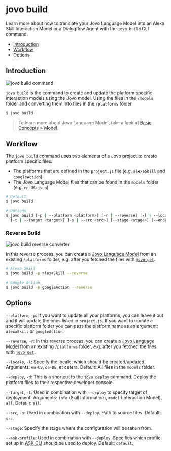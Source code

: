 # jovo build

Learn more about how to translate your Jovo Language Model into an Alexa Skill Interaction Model or a Dialogflow Agent with the `jovo build` CLI command.

* [Introduction](#introduction)
* [Workflow](#workflow)
* [Options](#options)


## Introduction

![jovo build command](../img/jovo-build.png "jovo build command")

`jovo build` is the command to create and update the platform specific interaction models using the Jovo model. Using the files in the `/models` folder and converting them into files in the `/platforms` folder.

```sh
$ jovo build
```

> To learn more about Jovo Language Model, take a look at [Basic Concepts > Model](../../basic-concepts/model '../model').

## Workflow

The `jovo build` command uses two elements of a Jovo project to create platform specific files:

* The platforms that are defined in the `project.js` file (e.g. `alexaSkill` and `googleAction`)
* The Jovo Language Model files that can be found in the `models` folder (e.g. `en-US.json`)


```sh
# Default
$ jovo build

# Options
$ jovo build [-p | --platform <platform>] [-r | --reverse] [-l | --locale <locale>] [-d | --deploy]
  [-t | --target <target>] [-s | --src <src>] [--stage <stage>] [--endpoint <endpoint>] [--ask-profile <profileName>]
```

### Reverse Build

![jovo build reverse converter](../img/jovo-build-reverse.png "jovo build reverse command")

In this reverse process, you can create a [Jovo Language Model](../../basic-concepts/model '../model') from an existing `/platforms` folder, e.g. after you fetched the files with [`jovo get`](./get.md './get').

```sh
# Alexa Skill
$ jovo build -p alexaSkill --reverse

# Google Action
$ jovo build -p googleAction --reverse
```



## Options

`--platform`, `-p`: If you want to update all your platforms, you can leave it out and it will update the ones listed in `project.js`. If you want to update a specific platform folder you can pass the platform name as an argument: `alexaSkill` or `googleAction`.

`--reverse`, `-r`: In this reverse process, you can create a [Jovo Language Model](../../basic-concepts/model '../model') from an existing `/platforms` folder, e.g. after you fetched the files with [`jovo get`](./get.md './get').

`--locale`, `-l`: Specify the locale, which should be created/updated. Arguments: `en-US`, `de-DE`, et cetera. Default: All files in the `models` folder.

`--deploy`, `-d`: This is a shortcut to the [`jovo deploy`](./deploy.md './deploy') command. Deploy the platform files to their respective developer console.

`--target`, `-t`: Used in combination with `--deploy` to specify target of deployment. Arguments: `info` (Skill Information), `model` (Interaction Model), `all`. Default: `all`.

`--src`, `-s`: Used in combination with `--deploy`. Path to source files. Default: `src`. 

`--stage`: Specify the stage where the configuration will be taken from.

`--ask-profile`: Used in combination with `--deploy`. Specifies which profile set up in [ASK CLI](https://developer.amazon.com/docs/smapi/quick-start-alexa-skills-kit-command-line-interface.html) should be used to deploy. Default: `default`.



<!--[metadata]: {"description": "Learn more about how to translate your Jovo Language Model into an Alexa Skill Interaction Model or a Dialogflow Agent with the jovo build CLI command.",
                "route": "cli/build"}-->
